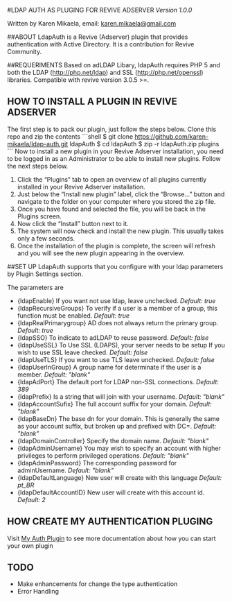 #LDAP AUTH AS PLUGING FOR REVIVE ADSERVER
*Version 1.0.0*

Written by Karen Mikaela, email: karen.mikaela@gmail.com

##ABOUT
LdapAuth is a Revive (Adserver) plugin that provides authentication with Active Directory. It is a contribution for Revive Community.

##REQUERIMENTS
Based on adLDAP Libary, ldapAuth requires PHP 5 and both the LDAP (http://php.net/ldap) and SSL (http://php.net/openssl) libraries.
Compatible with revive version 3.0.5 >=.

## HOW TO INSTALL A PLUGIN IN REVIVE ADSERVER
The first step is to pack our plugin, just follow the steps below.
Clone this repo and zip the contents
´´´shell
$ git clone https://github.com/karen-mikaela/ldap-auth.git ldapAuth
$ cd ldapAuth
$ zip -r ldapAuth.zip plugins  
´´´
Now to install a new plugin in your Revive Adserver installation, you need to be logged in as an Administrator to be able to install new plugins.
Follow the next steps below.

1. Click the “Plugins” tab to open an overview of all plugins currently installed in your Revive Adserver installation.
2. Just below the “Install new plugin” label, click the “Browse…” button and navigate to the folder on your computer where you stored the zip file.
3. Once you have found and selected the file, you will be back in the Plugins screen.
4. Now click the “Install” button next to it.
5. The system will now check and install the new plugin. This usually takes only a few seconds.
6. Once the installation of the plugin is complete, the screen will refresh and you will see the new plugin appearing in the overview.

##SET UP
LdapAuth supports that you configure with your ldap parameters by  Plugin Settings section.

The parameters are
* {ldapEnable} If you want not use ldap, leave unchecked.
_Default: true_
* {ldapRecursiveGroups} To verify if a user is a member of a group, this function must be enabled. 
_Default: true_
* {ldapRealPrimarygroup} AD does not always return the primary group.
_Default: true_
* {ldapSSO} To indicate to adLDAP to reuse password.
_Default: false_
* {ldapUseSSL} To Use SSL (LDAPS), your server needs to be setup If you wish to use SSL leave checked.
_Default: false_
* {ldapUseTLS} If you want to use TLS leave unchecked.
_Default: false_
* {ldapUserInGroup} A group name for determinate if the user is a member.
_Default: "blank"_
* {ldapAdPort} The default port for LDAP non-SSL connections.
_Default: 389_
* {ldapPrefix} Is a string that will join with your username.
_Default: "blank"_
* {ldapAccountSufix} The full account suffix for your domain.
_Default: "blank"_
* {ldapBaseDn} The base dn for your domain. This is generally the same as your account suffix, but broken up and prefixed with DC=.
_Default: "blank"_
* {ldapDomainController} Specify the domain name.
_Default: "blank"_
* {ldapAdminUsername} You may wish to specify an account with higher privileges to perform privileged operations.
_Default: "blank"_
* {ldapAdminPassword} The corresponding password for adminUsername.
_Default: "blank"_
* {ldapDefaultLanguage} New user will create with this language
_Default: pt_BR_
* {ldapDefaultAccountID} New user will create with this account id.
_Default: 2_

## HOW CREATE MY AUTHENTICATION PLUGING
Visit [My Auth Plugin](https://github.com/rhapsodyv/revive-plugins-doc/blob/master/tutorial/authentication-my-auth.md) to see more documentation about how you can start your own plugin

## TODO

* Make enhancements for change the type authentication
* Error Handling








